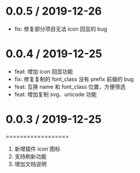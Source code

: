 # 0.0.5 / 2019-12-26

- fix: 修复部分项目无法 icon 回显的 bug

# 0.0.4 / 2019-12-25

- feat: 增加 icon 回显功能
- fix: 修复复制的 font_class 没有 prefix 前缀的 bug
- feat: 互换 name 和 font_class 位置，方便筛选
- feat: 增加复制 svg、unicode 功能

# 0.0.3 / 2019-12-25

==================

1. 新增插件 icon 图标
2. 支持刷新功能
3. 增加文档说明
